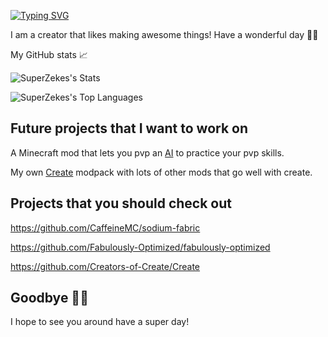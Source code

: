 [![Typing SVG](https://readme-typing-svg.herokuapp.com?font=Fira+Code&weight=500&pause=100000&color=BB2118&random=false&width=435&lines=Hello+there+%F0%9F%91%8B%F0%9F%8F%BB)](https://git.io/typing-svg)

I am a creator that likes making awesome things! Have a wonderful day 👋🏻

My GitHub stats 📈

![SuperZekes's Stats](https://github-readme-stats.vercel.app/api?username=SuperZekes&theme=dark&show_icons=true&hide_border=true&count_private=true)

![SuperZekes's Top Languages](https://github-readme-stats.vercel.app/api/top-langs/?username=SuperZekes&theme=dark&show_icons=true&hide_border=true&layout=compact)

## Future projects that I want to work on

A Minecraft mod that lets you pvp an <a href="https://en.wikipedia.org/wiki/Artificial_intelligence">AI</a> to practice your pvp skills.

My own <a href="https://modrinth.com/mod/create">Create</a> modpack with lots of other mods that go well with create.

## Projects that you should check out

https://github.com/CaffeineMC/sodium-fabric

https://github.com/Fabulously-Optimized/fabulously-optimized

https://github.com/Creators-of-Create/Create
## Goodbye 👋🏻
I hope to see you around have a super day!
